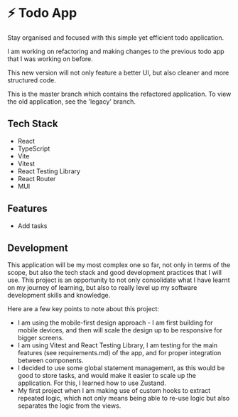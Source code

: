 # :zap: Todo App

Stay organised and focused with this simple yet efficient todo application.

I am working on refactoring and making changes to the previous todo app that I was working on before.

This new version will not only feature a better UI, but also cleaner and more structured code.

This is the master branch which contains the refactored application. To view the old application, see the 'legacy' branch.

## Tech Stack

- React
- TypeScript
- Vite
- Vitest
- React Testing Library
- React Router
- MUI

## Features

- Add tasks

## Development

This application will be my most complex one so far, not only in terms of the scope, but also the tech stack and good development practices that I will use. This project is an opportunity to not only consolidate what I have learnt on my journey of learning, but also to really level up my software development skills and knowledge.

Here are a few key points to note about this project:

<!-- - I have been quite serious about the maintainability and reusability of the code. For this, I have written many custom hooks (something I haven't done before in any project) and higher order components (also something I haven't done before). I have taken care to extract reused logic into its own separate unit which can be extended and reused anytime.
- I have written some tests for each component. Instead of testing for every single detail, they just test the features. -->

- I am using the mobile-first design approach - I am first building for mobile devices, and then will scale the design up to be responsive for bigger screens.
- I am using Vitest and React Testing Library, I am testing for the main features (see requirements.md) of the app, and for proper integration between components.
- I decided to use some global statement management, as this would be good to store tasks, and would make it easier to scale up the application. For this, I learned how to use Zustand.
- My first project when I am making use of custom hooks to extract repeated logic, which not only means being able to re-use logic but also separates the logic from the views.

<!-- # :zap: Todo App

Stay organised and focused with this simple yet efficient todo application.

This application is not yet complete and is currently being developed on.

[View the application here.](https://sa9102.github.io/Todo-App/)


## :control_knobs: Features

- Create todo items
- A todo item has a name and a priority. It can also optionally have further descriptions, and can also belong to a category
- Can edit todo items, check them off, and delete them
- Can filter items by text

Beware that this application is not yet responsive for smaller devices, though I plan to make it so.

## :bulb: How To Use

- To create a new todo item, click on the green 'NEW TODO' button.
- The name is mandatory, other fields are optional.
- Each todo item has a default priority of 'Low'. You can change it to 'Medium' or 'High'.
- Each todo item by default belongs to no category. You can select a category that it belongs to.
- You can create your own categories, and assign a specific colour to it.

---

- To right of each todo item is an 'EDIT' button and 'DELETE' button. Here, you can edit the specific details of a todo item, or delete one.
- To toggle a todo item between 'Completed' and 'Not Completed', click on the todo item.
- Each todo item has an arrow to the left of its name. You can click on it to expand or minimise the todo item, which will show or hide more details respectively.
- Each todo item has a priority circle to the right of its name. It will be green if the priority is 'Low', orange is 'Medium', and red if 'High'.
- You can click on the priority circle to quickly change the todo item's priority.
- If a todo item belongs to a category, its category name and colour will appear to the right of its priority circle.
- If you have at least one todo item marked as 'Completed', a red button will appear on the toolbar which will delete all completed todo items in one go.
  -- You can filter items by text using the textbox at the top. The text can be in the todo list's name, description, or both.

## :hammer_and_wrench: Upcoming Features

This project is currently in development. Here are a few features I plan to add:

- Order todo items by name, priority, category etc.
- Start and end date
- Or, start date with no end date (i.e. ongoing task)
- End date with no start date (i.e. a deadline)
- Responsiveness for smaller devices
- Have a todo item belong in multiple categories
- Connect to a database to permanently save data

## :desktop_computer: Tech Stack

- React
- TypeScript

I am fairly new to TypeScript, so usage of TypeScript is limited. I have used it to define the 'type' of a todo item, as well as the type of props for different components.

React context is used to allow todo items to access the functions that manipulate its own objects in state, avoiding prop drilling.

I use custom CSS variables to help maintain a consistent colour scheme in the application.

I have optimised the speed of the application by making use of useMemo wherever I can, to ensure that specific values (such as filtered todo items) are re-calculated only when they need to, and not everytime a single update is made to the DOM.

## :package: Dependencies

- [react-modal](https://www.npmjs.com/package/react-modal)

## :chart_with_upwards_trend: Update Log

### 16th December 2024

- You can now filter items by category

### 15th December 2024

- Added a new branch "frontend+backend" where I am working on the backend

### 12th December 2024

- Tidied up code and added comments
- The 'edit' and 'delete' buttons of a todo item now appear only when you hover over it

### 11th December 2024

- A button for removing all completed todo items in one go
- Assign colours to categories
- Have the category name and colour appear on each todo item
- Adjust the colour of the category name (black or white) based on the background color, for better contrast
- Filter items by text in both name and description

### 10th December 2024

- Quickly change a todo item's priority by clicking on the priority circle

### 9th December 2024

- Changed design, and added a few features:
  - Expand/minimise a task to show/hide its description
  - Priority circle next to task name, the colour depicting priority - green for low, orange for medium, red for high

### 7th November 2024

- Repository created and first commit.

## :warning: Known Issues

- Not yet responsive for tablet and mobile devices. -->
